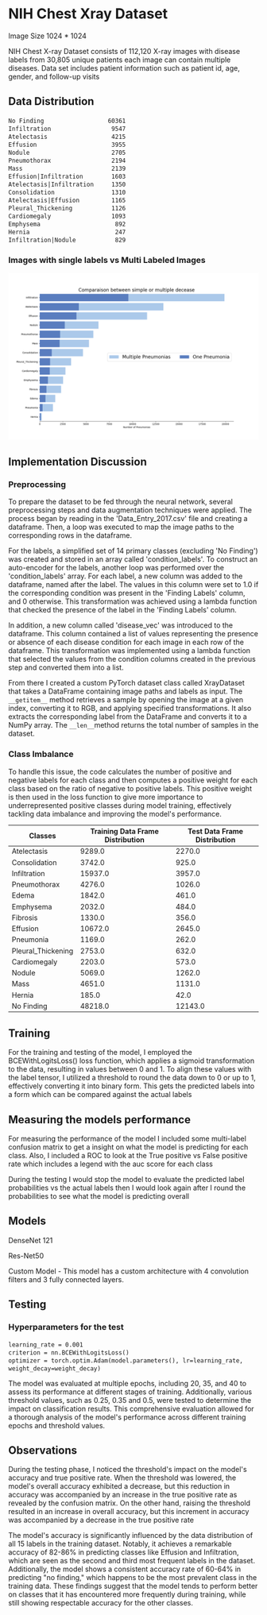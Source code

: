 # NIH Chest Xray Dataset 

Image Size 1024 * 1024 

NIH Chest X-ray Dataset consists of 112,120 X-ray images with disease labels from 30,805 unique patients each image can contain multiple diseases. 
Data set includes patient information such as patient id, age, gender, and follow-up visits

## Data Distribution 

```Finding Labels
No Finding                  60361
Infiltration                 9547
Atelectasis                  4215
Effusion                     3955
Nodule                       2705
Pneumothorax                 2194
Mass                         2139
Effusion|Infiltration        1603
Atelectasis|Infiltration     1350
Consolidation                1310
Atelectasis|Effusion         1165
Pleural_Thickening           1126
Cardiomegaly                 1093
Emphysema                     892
Hernia                        247
Infiltration|Nodule           829
```

### Images with single labels vs Multi Labeled Images 

![img.png](img.png)

## Implementation Discussion

### Preprocessing 

To prepare the dataset to be fed through the neural network, several preprocessing steps and data augmentation techniques were applied. The process began by reading in the 'Data_Entry_2017.csv' file and creating a dataframe. 
Then, a loop was executed to map the image paths to the corresponding rows in the dataframe.

For the labels, a simplified set of 14 primary classes (excluding 'No Finding') was created and stored in an array called 'condition_labels'. To construct an auto-encoder for the labels, another loop was performed over the 'condition_labels' array. For each label, a new column was added to the dataframe, named after the label. The values in this column were set to 1.0 if the corresponding condition was present in the 'Finding Labels' column, and 0 otherwise. This transformation was achieved using a lambda function that checked the presence of the label in the 'Finding Labels' column.

In addition, a new column called 'disease_vec' was introduced to the dataframe. This column contained a list of values representing the presence or absence of each disease condition for each image in each row of the dataframe. This transformation was implemented using a lambda function that selected the values from the condition columns created in the previous step and converted them into a list.

From there I created a custom PyTorch dataset class called XrayDataset that takes a DataFrame containing image paths and labels as input. The ```__getitem__``` method retrieves a sample by opening the image at a given index, converting it to RGB, and applying specified transformations. It also extracts the corresponding label from the DataFrame and converts it to a NumPy array. The ```__len__```method returns the total number of samples in the dataset.

### Class Imbalance

 To handle this issue, the code calculates the number of positive and negative labels for each class and then computes a positive weight for each class based on the ratio of negative to positive labels. This positive weight is then used in the loss function to give more importance to underrepresented positive classes during model training, effectively tackling data imbalance and improving the model's performance.

| Classes            | Training Data Frame Distribution | Test Data Frame Distribution |
|--------------------|----------------------------------|------------------------------|
| Atelectasis        | 9289.0                           | 2270.0                       |
| Consolidation      | 3742.0                           | 925.0                        |
| Infiltration       | 15937.0                          | 3957.0                       |
| Pneumothorax       | 4276.0                           | 1026.0                       |
| Edema              | 1842.0                           | 461.0                        |
| Emphysema          | 2032.0                           | 484.0                        |
| Fibrosis           | 1330.0                           | 356.0                        |
| Effusion           | 10672.0                          | 2645.0                       |
| Pneumonia          | 1169.0                           | 262.0                        |
| Pleural_Thickening | 2753.0                           | 632.0                        |
| Cardiomegaly       | 2203.0                           | 573.0                        | 
| Nodule             | 5069.0                           | 1262.0                       |
| Mass               | 4651.0                           | 1131.0                       |
| Hernia             | 185.0                            | 42.0                         |
| No Finding         | 48218.0                          | 12143.0                      |   

## Training

For the training and testing of the model, I employed the BCEWithLogitsLoss() loss function, which applies a sigmoid transformation to the data, resulting in values between 0 and 1. 
To align these values with the label tensor, I utilized a threshold to round the data down to 0 or up to 1, effectively converting it into binary form. This gets the predicted labels into a form which can be
compared against the actual labels 

## Measuring the models performance 

For measuring the performance of the model I included some multi-label confusion matrix to get a insight on what the model is predicting for each class.
Also, I included a ROC to look at the True positive vs False positive rate which includes a legend with the auc score for each class 

During the testing I would stop the model to evaluate the predicted label probabilities vs the actual labels then I would look again after I round the probabilities to see what the model is predicting overall

## Models

DenseNet 121

Res-Net50

Custom Model - This model has a custom architecture with 4 convolution filters and 3 fully connected layers.

## Testing 

### Hyperparameters for the test 
```
learning_rate = 0.001
criterion = nn.BCEWithLogitsLoss()
optimizer = torch.optim.Adam(model.parameters(), lr=learning_rate, weight_decay=weight_decay)
```

The model was evaluated at multiple epochs, including 20, 35, and 40 to assess its performance at different stages of training. 
Additionally, various threshold values, such as 0.25, 0.35 and 0.5, were tested to determine the impact on classification results. 
This comprehensive evaluation allowed for a thorough analysis of the model's performance across different training epochs and threshold values.


## Observations 

During the testing phase, I noticed the threshold's impact on the model's accuracy and true positive rate. When the threshold was lowered, the model's overall accuracy exhibited a decrease, but this reduction in accuracy was accompanied by an increase in the true positive rate as revealed by the confusion matrix. 
On the other hand, raising the threshold resulted in an increase in overall accuracy, but this increment in accuracy was accompanied by a decrease in the true positive rate

The model's accuracy is significantly influenced by the data distribution of all 15 labels in the training dataset. Notably, it achieves a remarkable accuracy of 82-86% in predicting classes like Effusion and Infiltration, which are seen as the second and third most frequent labels in the dataset. Additionally, the model shows a consistent accuracy rate of 60-64% in predicting "no finding," which happens to be the most prevalent class in the training data. These findings suggest that the model tends to perform better on classes that it has encountered more frequently during training, while still showing respectable accuracy for the other classes.
















